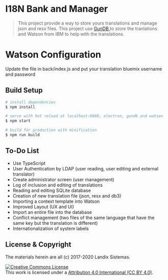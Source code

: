 # I18N Bank and Manager

> This project provide a way to store yours translations and manage json and resx files. This project use <a href="http://gun.js.org/"> GunDB </a> to store the tranlations and Watson from IBM to help with the translations.

# Watson Configuration
Update the file in back/index.js and put your translation bluemix username and password


## Build Setup

``` bash
# install dependencies
$ npm install

# serve with hot reload at localhost:8080, electron, gundb and watson
$ npm start

# build for production with minification
$ npm run build
```

## To-Do List

* Use TypeScript
* User Authentication by LDAP (user reading, user editing and external translator)
* Create administrator screen (user management)
* Log of inclusion and editing of translations
* Reading and editing SQLite database
* Creation of new translation file (json, resx and db3)
* Importing a context template into Watson
* Improved Layout (UX and UI)
* Import an entire file into the database
* Conflict management (two files of the same language that have the same key but the translation is different)
* Internationalization of system labels

## License & Copyright

The materials herein are all (c) 2017-2020 Landix Sistemas.

<a rel="license" href="https://creativecommons.org/licenses/by/4.0/"><img alt="Creative Commons License" style="border-width:0" src="https://licensebuttons.net/l/by/4.0/88x31.png" /></a><br />This work is licensed under a <a rel="license" href="https://creativecommons.org/licenses/by/4.0/">Attribution 4.0 International (CC BY 4.0)</a>.
